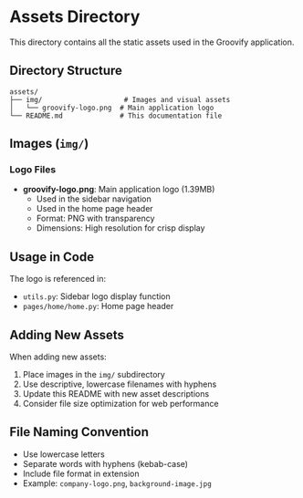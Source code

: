# Assets Directory

This directory contains all the static assets used in the Groovify application.

## Directory Structure

```
assets/
├── img/                    # Images and visual assets
│   └── groovify-logo.png  # Main application logo
└── README.md              # This documentation file
```

## Images (`img/`)

### Logo Files
- **groovify-logo.png**: Main application logo (1.39MB)
  - Used in the sidebar navigation
  - Used in the home page header
  - Format: PNG with transparency
  - Dimensions: High resolution for crisp display

## Usage in Code

The logo is referenced in:
- `utils.py`: Sidebar logo display function
- `pages/home/home.py`: Home page header

## Adding New Assets

When adding new assets:
1. Place images in the `img/` subdirectory
2. Use descriptive, lowercase filenames with hyphens
3. Update this README with new asset descriptions
4. Consider file size optimization for web performance

## File Naming Convention

- Use lowercase letters
- Separate words with hyphens (kebab-case)
- Include file format in extension
- Example: `company-logo.png`, `background-image.jpg` 